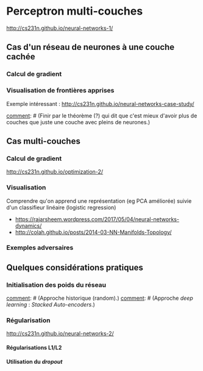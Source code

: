 # Perceptron multi-couches

<http://cs231n.github.io/neural-networks-1/>

## Cas d'un réseau de neurones à une couche cachée

### Calcul de gradient

### Visualisation de frontières apprises

Exemple intéressant : <http://cs231n.github.io/neural-networks-case-study/>

[comment]: # (Montrer que l'augmentation du nombre de neurones dans la couche permet d'apprendre des frontières plus complexes.)
[comment]: # (Finir par le théorème (?) qui dit que c'est mieux d'avoir plus de couches que juste une couche avec pleins de neurones.)

## Cas multi-couches

### Calcul de gradient

<http://cs231n.github.io/optimization-2/>

[comment]: # (Montrer pourquoi faire du backprop pour des raisons de complexité)

### Visualisation

Comprendre qu'on apprend une représentation (eg PCA améliorée) suivie d'un classifieur linéaire (logistic regression)

* <https://rajarsheem.wordpress.com/2017/05/04/neural-networks-dynamics/>
* <http://colah.github.io/posts/2014-03-NN-Manifolds-Topology/>

### Exemples adversaires

## Quelques considérations pratiques

### Initialisation des poids du réseau

[comment]: # (Approche historique (random).)
[comment]: # (Approche _deep learning_ : _Stacked Auto-encoders_.)

### Régularisation

<http://cs231n.github.io/neural-networks-2/>

#### Régularisations L1/L2

#### Utilisation du _dropout_
